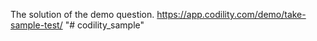 
The solution of the demo question.
https://app.codility.com/demo/take-sample-test/
"# codility_sample" 
